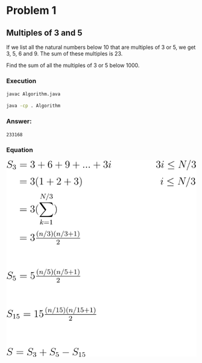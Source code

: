 # Problem 1

## Multiples of 3 and 5

If we list all the natural numbers below 10 that are multiples of 3 or 5, we get 3, 5, 6 and 9. The sum of these multiples is 23.

Find the sum of all the multiples of 3 or 5 below 1000.

### Execution

```sh
javac Algorithm.java
```

```sh
java -cp . Algorithm
```

### Answer:
`233168`

### Equation

![](/.github/equations/problem_1/1.svg)